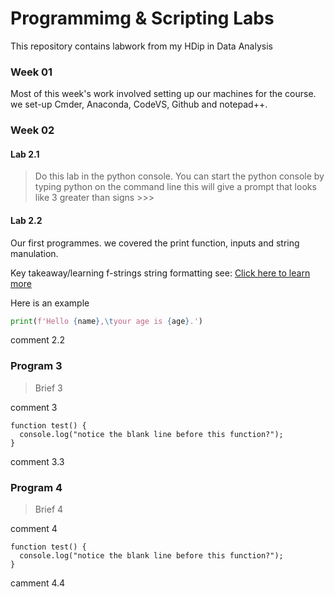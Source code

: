 # Programmimg & Scripting Labs
This repository contains labwork from my HDip in Data Analysis

### Week 01

Most of this week's work involved setting up our machines for the course.
we set-up Cmder, Anaconda, CodeVS, Github and notepad++. 

### Week 02

#### Lab 2.1

>Do this lab in the python console.
You can start the python console by typing python on the command line this will
give a prompt that looks like 3 greater than signs >>>

#### Lab 2.2

Our first programmes. we covered the print function, inputs and string manulation.

Key takeaway/learning f-strings string formatting see:
[Click here to learn more](https://realpython.com/python-f-strings/#:~:text=Also%20called%20%E2%80%9Cformatted%20string%20literals,the%20__format__%20protocol.)

Here is an example

```python
print(f'Hello {name},\tyour age is {age}.')
```

comment 2.2

### Program 3

>Brief 3

comment 3

```
function test() {
  console.log("notice the blank line before this function?");
}
```

comment 3.3

### Program 4

>Brief 4

comment 4

```
function test() {
  console.log("notice the blank line before this function?");
}
```

camment 4.4
